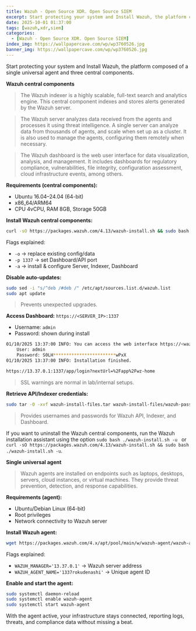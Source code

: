 ```yaml
---
title: Wazuh - Open Source XDR. Open Source SIEM
excerpt: Start protecting your system and Install Wazuh, the platform composed of a single universal agent and three central components.
date: 2025-10-01 01:37:00
tags: [wazuh,xdr,siem]
categories:
  - [Wazuh - Open Source XDR. Open Source SIEM]
index_img: https://wallpapercave.com/wp/wp3760526.jpg
banner_img: https://wallpapercave.com/wp/wp3760526.jpg
---
```


Start protecting your system and Install Wazuh, the platform composed of a single universal agent and three central components.

**Wazuh central components**
>The Wazuh indexer is a highly scalable, full-text search and analytics engine.
This central component indexes and stores alerts generated by the Wazuh server.

>The Wazuh server analyzes data received from the agents and processes it using threat intelligence.
A single server can analyze data from thousands of agents, and scale when set up as a cluster. It is also used to manage the agents, configuring them remotely when necessary.

>The Wazuh dashboard is the web user interface for data visualization, analysis, and management.
It includes dashboards for regulatory compliance, vulnerabilities, file integrity, configuration assessment, cloud infrastructure events, among others.

**Requirements (central components):**

* Ubuntu 16.04–24.04 (64-bit)
* x86\_64/ARM64
* CPU 4vCPU, RAM 8GB, Storage 50GB

**Install Wazuh central components:**

```bash
curl -sO https://packages.wazuh.com/4.13/wazuh-install.sh && sudo bash ./wazuh-install.sh -o -p 1337 -a
```

Flags explained:

* `-o` → replace existing config/data
* `-p 1337` → set Dashboard/API port
* `-a` → install & configure Server, Indexer, Dashboard

**Disable auto-updates:**

```bash
sudo sed -i "s/^deb /#deb /" /etc/apt/sources.list.d/wazuh.list
sudo apt update
```

> Prevents unexpected upgrades.

**Access Dashboard:** `https://<SERVER_IP>:1337`

* Username: `admin`
* Password: shown during install

```bash
01/10/2025 13:37:00 INFO: You can access the web interface https://<wazuh-dashboard-ip>:1337
    User: admin
    Password: S0LH************************wPxX
01/10/2025 13:37:00 INFO: Installation finished.

https://13.37.0.1:1337/app/login?nextUrl=%2Fapp%2Fwz-home
```

> SSL warnings are normal in lab/internal setups.

**Retrieve API/Indexer credentials:**

```bash
sudo tar -O -xvf wazuh-install-files.tar wazuh-install-files/wazuh-passwords.txt
```

> Provides usernames and passwords for Wazuh API, Indexer, and Dashboard.

If you want to uninstall the Wazuh central components, run the Wazuh installation assistant using the option `sudo bash ./wazuh-install.sh -u
` or `curl -sO https://packages.wazuh.com/4.13/wazuh-install.sh && sudo bash ./wazuh-install.sh -u`.

**Single universal agent**
>Wazuh agents are installed on endpoints such as laptops, desktops, servers, cloud instances, or virtual machines. They provide threat prevention, detection, and response capabilities.

**Requirements (agent):**

* Ubuntu/Debian Linux (64-bit)
* Root privileges
* Network connectivity to Wazuh server

**Install Wazuh agent:**

```bash
wget https://packages.wazuh.com/4.x/apt/pool/main/w/wazuh-agent/wazuh-agent_4.13.1-1_amd64.deb && sudo WAZUH_MANAGER='13.37.0.1' WAZUH_AGENT_NAME='1337rokudenashi' dpkg -i ./wazuh-agent_4.13.1-1_amd64.deb
```

Flags explained:

* `WAZUH_MANAGER='13.37.0.1'` → Wazuh server address
* `WAZUH_AGENT_NAME='1337rokudenashi'` → Unique agent ID

**Enable and start the agent:**

```bash
sudo systemctl daemon-reload
sudo systemctl enable wazuh-agent
sudo systemctl start wazuh-agent
```

With the agent active, your infrastructure stays connected, reporting logs, threats, and compliance data without missing a beat.
